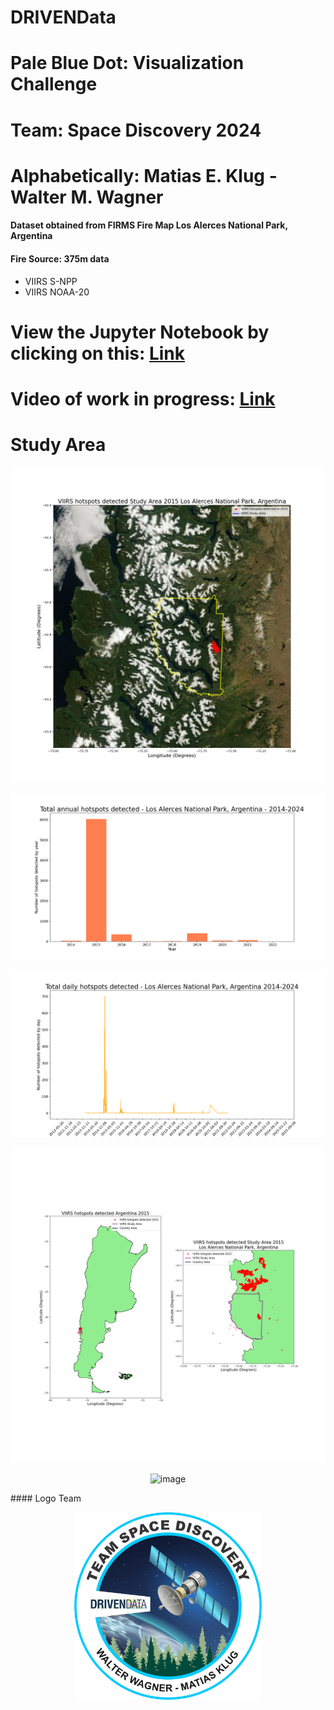 # DRIVENData
# Pale Blue Dot: Visualization Challenge
# Team: Space Discovery 2024
# Alphabetically: Matias E. Klug - Walter M. Wagner

#### **Dataset obtained from FIRMS Fire Map Los Alerces National Park, Argentina**

#### **Fire Source: 375m data**
  * VIIRS S-NPP
  * VIIRS NOAA-20

# **View the Jupyter Notebook by clicking on this: [Link](https://github.com/walterm128/drivendata2024visual/blob/main/VIIRSChallengeFinal.ipynb)**

# **Video of work in progress: [Link](https://youtu.be/rdi4twwtL0k)**

# Study Area
<p align="center">
<img src="HSStudyArea.png" alt="image" height="auto">
</p>
<p align="center">
<img src="Annualhotspots2014-2024.png" alt="image" height="auto">
</p>
<p align="center">
<img src="Dailyhotspots2012-2021.png" alt="image" height="auto">
</p>
<p align="center">
<img src="HSArgentina-StudyArea.png" alt="image" height="auto">
</p>
<p align="center">
<img src="MITLicenseLogo.png" alt="image" height="auto">
</p>
#### Logo Team
<p align="center">
<img src="logo.png" alt="image" width="300" height="auto">
</p>
